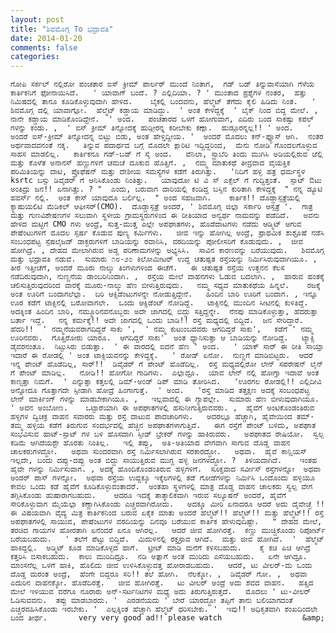 ```yaml
---
layout: post
title: "ಶಿವಮೊಗ್ಗ To ಭದ್ರಾವತಿ"
date: 2014-01-20
comments: false
categories: 
---
```



    ಗೋಪಿ ಸರ್ಕಲ್ ನಲ್ಲಿರೋ ಪಂಚತಾರ ಐಸ್ ಕ್ರೀಮ್ ಪಾರ್ಲರ್ ಮುಂದೆ ನಿಂತಾಗ,  ಗಡ್ ಬಡ್ ತಿನ್ನುವಾಸೆಯಾಗಿ ಗೆಳೆಯ ಕಾರ್ತಿಕನಿಗೆ ಫೋನಾಯಿಸಿದೆ.   ' ಯಾವಾಗ್ ಬಂದೆ. ? ಎಲ್ಲಿದಿಯಾ. ? ' ಮುಂತಾದ ಪ್ರಶ್ನೆಗಳ ನಂತರ,  ಹತ್ತು ನಿಮಿಷದಲ್ಲಿ ತಾನೂ ಕೂಡಿಕೊಳ್ಳುವುದಾಗಿ ಹೇಳಿದ.    ಬೈಕಲ್ಲಿ ಬಂದವನು, ಹೆಲ್ಮೆಟ್ ತೆಗೆದು ಕೈಲಿ ಹಿಡಿದು ನಿಂತ.   ' ಶಿವಮೊಗ್ಗ ದಲ್ಲಿ ಯಾವಾಗ್ಲೋ.  ಹೆಲ್ಮೆಟ್ ಕಡ್ಡಾಯ ಮಾಡಿದ್ದು.  ' ಅಂತ ಕೇಳಿದ್ದಕ್ಕೆ  ' ಬೈಕ್ ನಿಂದ ಬಿದ್ದ ಮೇಲೆ. , ನಾನೇ ಕಡ್ಡಾಯ ಮಾಡಿಕೊಂಡಿದ್ದೇನೆ.  ' ಅಂದ.   ಪಂಚತಾರದ ಒಳಗೆ ಹೋಗುವಾಗ, ಎದಿರು ಬಂದ ಸಾಕಷ್ಟು ಕಪಲ್ ಗಳನ್ನು ಕಂಡು. ,  ' ಐಸ್ ಕ್ರೀಮ್ ತಿನ್ನೋದಕ್ಕೆ ಹುಡ್ಗೀರನ್ನ ಕರೀಬೇಕು ಕಣ್ಲಾ.  ಹುಡ್ಗೂರನ್ನಲ್ಲ!! ' ಅಂದ.   ' ಅಂದರೆ ಐಸ್-ಕ್ರೀಮ್ ತಿನ್ನೋದನ್ನ ಬಿಟ್ಟು ಬಿಡು, ಅಂತ ಹೇಳ್ತಿದ್ದೀಯ. '  ಅಂದರೆ ಮೊದಲು ಕನ್-ಫ್ಯೂಸ್ ಆಗಿ.  ನಂತರ ಅರ್ಥವಾದವನಂತೆ ನಕ್ಕ.   ತಿನ್ನುವ ಪದಾರ್ಥದ ಬಗ್ಗೆ ಮೊದಲೇ ಕ್ಲಾರಿಟಿ ಇದ್ದಿದ್ದರಿಂದ,  ಮೆನು ನೋಡಿ ಗೊಂದಲಗೊಳ್ಳುವ ಸಾಹಸ ಮಾಡಲಿಲ್ಲ.   ಕಾರ್ತಿಕನೂ ಗಡ್-ಬಡ್ ಗೆ ಸೈ ಅಂದ.   ವೆನಿಲಾ, ಸ್ಟ್ರಾಬೆರಿ ತಿಂದು ಮುಗಿಸಿ ಅಡಿಯಲ್ಲಿರುವ ಜೆಲ್ಲಿ ಮತ್ತು ಕೊಳೆತ ಅನಾನಸ್ ಹಣ್ಣುಗಳಿಗೆ ಚಮಚೆ ದೂಕುವ ಹೊತ್ತಿಗೆ. ,  ನಮ್ಮ ಮಾತುಕಥೆ ತೀವ್ರವಾದ ವೈಯಕ್ತಿಕ ಪರಿಮಿತಿಯನ್ನು ದಾಟಿ, ಪ್ರೊಫೆಷನ್ ಮತ್ತು ದೇಶೀಯ ಸಮಸ್ಯೆಗಳ ಕಡೆಗೆ ತಿರುಗಿತ್ತು.   'ನಿದಿಗೆ ಹಳ್ಳಿ ಹತ್ರ ಧರ್ಮಸ್ಥಳ ksrtc ಬಸ್ಸು ಡಿವೈಡರ್ ಗೆ ಆನಿಸಿಕೊಂಡು ನಿಂತಿತ್ತು.   ಯಾವುದೋ ಟಿ ವಿ ಸ್ ಎಕ್ಸೆಲ್ ಗೆ ಗುದ್ದಿತ್ತಂತೆ.  ಸ್ಪಾಟ್ ಔಟು ಅಂತಿದ್ರು ಜನ!! ಏನಾಗಿತ್ತು. ? "  ಎಂದು, ಬರುವಾಗ ದಾರಿಯಲ್ಲಿ ಕಂಡಿದ್ದ ಬಸ್ಸಿನ ಕುರಿತಾಗಿ ಕೇಳಿದ್ದಕ್ಕೆ  " ನನ್ನ ಡ್ಯೂಟಿ ಹವರ್ಸ್ ನಲ್ಲಿ.  ಅಂತ ಕೇಸ್ ಯಾವುದೂ ಬರ್ಲಿಲ್ಲ.  " ಅಂದ ಸಹಜವಾಗಿ.    ಕಾರ್ತಿಕ!! ದೊಡ್ಡಾಸ್ಪತ್ರೆಯಲ್ಲಿ ಕ್ಯಾಷುಯಲಿಟಿ ಮೆಡಿಕಲ್ ಆಫೀಸರ್(CMO).  ದೊಡ್ಡಾಸ್ಪತ್ರೆ ಅಂದರೆ, ' ಶಿವಮೊಗ್ಗ ಜಿಲ್ಲಾ ಸರ್ಕಾರಿ ಆಸ್ಪತ್ರೆ '.  ಗಾತ್ರ ಮತ್ತು ಗುಣವಿಶೇಷಣಗಳ ಸಲುವಾಗಿ ಸ್ಥಳೀಯ ಗ್ರಾಮಸ್ಥರುಗಳಿಂದ ಈ ರೀತಿಯಾದ ಅನ್ವರ್ಥ ನಾಮವನ್ನು ಪಡೆದಿದೆ.   ಅವನು ಹೇಳಿದ ಮಟ್ಟಿಗೆ CMO ಗಳು ಅಂದ್ರೆ, ಸುತ್ತ-ಮುತ್ತ ಎಲ್ಲೇ ಅಪಘಾತಗಳು, ಹೊಡೆದಾಟಗಳು ನಡೆದು ಆಡ್ಮಿಟ್ ಆಗುವ ಪೇಷೆಂಟುಗಳಿಗೆ ಮೊದಲ ಸ್ಪರ್ಷ ಕೊಡುವ ಪುಣ್ಯ ಕರ್ಮಿಗಳು.   ಜೀವ ಇನ್ನು ಹೋಗಿಲ್ಲ ಅಂದ್ರೆ, ಪ್ರಾಥಮಿಕ ಶುಶ್ರೂಷೆ ನಡೆಸಿ ಸಂಬಂಧಪಟ್ಟ ಸ್ಪೆಷಲೈಜಡ್ ಡಾಕ್ಟರುಗಳಿಗೆ ಬಾಡಿಯನ್ನು ರವಾನಿಸಿ, ವರದಿಯನ್ನು ಪೋಲೀಸರಿಗೆ ಕೊಡುವುದು. ,  ಜೀವ ಹೋಗಿದ್ರೆ. , ದೇಹದ ಮೇಲಾಗಿರುವ ಅಡ್ಡ ಪರಿಣಾಮಗಳನ್ನು ಅಭ್ಯಸಿಸಿ.  ಸಾವಿನ ಕಾರಣವನ್ನು ಬರೆಯುವುದು.   ಶಿವಮೊಗ್ಗ ಮತ್ತು ಭದ್ರಾವತಿ ನಡುವೆ.  ಸುಮಾರು ೧೮-೨೦ ಕಿಲೋಮೀಟರ್ ಉದ್ದ ಚತುಷ್ಪತ ರಸ್ತೆಯನ್ನು ನಿರ್ಮಿಸಿರುವುದಾಗಿಯೂ. ,  ತೀರ ಇತ್ತೀಚೆಗೆ, ಅಂದರೆ ಮೂರು ನಾಲ್ಕು ತಿಂಗಳುಗಳಿಂದ ಈಚೆಗೆ.   ಈ ಚತುಷ್ಪತ ರಸ್ತೆಯ ಉತ್ಖನನ ಕೆಲಸ ನಡೆದಿರುವುದಾಗಿ, ನುಣ್ಣನೆಯ ಡಾಂಬರಿನಿಂದಾಗಿ. ,  ರಸ್ತೆಯ ಮೇಲೆ ವಾಹನಗಳು ಓಡುವ ಬದಲಾಗಿ. ,  ಹಾರುವ ಹಂತಕ್ಕೆ ಚಲಿಸುತ್ತಿರುವುದರಿಂದ ವಾರಕ್ಕೆ ಮೂರು-ನಾಲ್ಕು ಹೆಣ ಬೀಳುತ್ತಿರುವುದು.   ನಮ್ಮ ಸಧ್ಯದ ಮಾತುಕಥೆಯ ಹಿನ್ನಲೆ.    ರಜಕ್ಕೆ ಅಂತ ಊರಿಗೆ ಬಂದಾಗಲೆಲ್ಲಾ.  ಬರಿ ಆಕ್ಸಿಡೆಂಟುಗಳನ್ನೇ ನೋಡುತ್ತಿದ್ದೇನೆ.   ಹಿಂದಿನ ಬಾರಿ ಊರಿಗೆ ಬಂದಾಗ. , ಇನ್ನೂ ಊರ ಕಡೆಗೆ ಟಾಕ್ಸಿನಲ್ಲಿ ಬರೋವಾಗಲೇ.  ಒಂದು ಆಕ್ಸಿಡೆಂಟ್ ನೋಡಿದ್ದೆ.   ಟಾಕ್ಸಿನಲ್ಲಿ ಮುಂದಿನ ಸೀಟಿನಲ್ಲಿ ಕುಳಿತಿದ್ದೆ.   ಅದಕ್ಕಿಂತ ಹಿಂದಿನ ಬಾರಿ, ನಮ್ಮೂರಿನವನೊಬ್ಬರು ಅದೇ ಜಾಗದಲ್ಲಿ ಬಿದ್ದು ಸತ್ತಿದ್ದನ್ನೇ.  ನೆನಪು ಮಾಡಿಕೊಳ್ಳುತ್ತಾ, ಹೆದರುತ್ತಾ ಬರ್ತಾ ಇದ್ದೆ.   ನನ್ನ ಕರ್ಮಕ್ಕೆ!! ಅದೇ ಜಾಗದಲ್ಲಿ ಒಂದು ಬಾಡಿ!! ರಸ್ತೆ ಮಧ್ಯದಲ್ಲಿ ಬಿದ್ದಿದೆ.  ಜನ ಸೇರಿದ್ದಾರೆ.   ಹೆದರಿ!!  ' ನಮ್ಮನೆಯವರಾಗದಿದ್ದರೆ ಸಾಕು ',  ' ನಮ್ಮ ಕುಟುಂಬದವರು ಆಗದಿದ್ದರೆ ಸಾಕು',   ಕಡೆಗೆ ' ನಮ್ಮ ಊರಿನವರು.  ಗೊತ್ತಿರೋರು ಯಾರೂ.  ಆಗದಿದ್ದರೆ ಸಾಕು'  ಅಂತ ಧ್ಯಾನಿಸುತ್ತಾ ಆ ಬಾಡಿಯನ್ನು ನೋಡಿದ್ದೆ.   ಟ್ಯಾಕ್ಸಿ ಡೈವರನಂತೂ.  ನಿಟ್ಟುಸಿರು ಬಿಡುತ್ತಾ.  ' ಈ ವಾರದಲ್ಲಿ ಐದನೆ ಹೆಣ ' ಅಂದ.   ' ಯಾಕ್ ಸಾರ್ ಈ ರೀತಿ ಸಾಯ್ತಾ ಇದಾರೆ ಈ ರೋಡಲ್ಲಿ ' ಅಂತ ಟಾಕ್ಸಿಯವನನ್ನು ಕೇಳಿದ್ದಕ್ಕೆ.   ' ರೋಡ್ ಏನೋ.  ನುಣ್ಣಗೆ ಮಾಡಿಬಿಟ್ಟರು.  ಆದರೆ ಇನ್ನ ಪೇಂಟ್ ಹೊಡೆದಿಲ್ಲ, ಸಾರ್!!  ಡಿವೈಡರ್ ಗೆ ಪೇಂಟ್ ಹೊಡೆದಿಲ್ಲ.  ರಸ್ತೆ ಮಧ್ಯದಲ್ಲಿರೋ ಲೇನ್ ಸಪರೇಷನ್ ಲೈನ್ ಗೆ ಪೇಂಟ್ ಮಾಡಿಲ್ಲ.   ನೋಡಿ!! ಹೋಗೋ ಗಾಡಿಗಳು.  ಎಲ್ಲಾದ್ರೂ.  ಯಾವ ಲೇನ್ ನಲ್ಲಿ ಹೋಗ್ತಾ ಇದಾವೆ ಅಂತ ಕಾಣ್ಸತ್ತಾ ನಿಮಗೆ.  ' ಎನ್ನುತ್ತಾ ಕತ್ತಲಲ್ಲಿ ಡಿಮ್-ಅಂಡ್ ಡಿಪ್ ಮಾಡಿ ತೋರಿಸಿದ.   'ಊರಗಲ ರೋಡಲ್ಲಿ!! ಎಲ್ಲಿದೀವಿ ಅನ್ನೋದೂ ಗೊತ್ತಾಗದೇ ಸ್ಪೀಡಾಗಿ ಹೋದ್ರೆ ಹಿಂಗಾಗುತ್ತೆ.  ' ಅಂದ.   'ರಸ್ತೆ ಮಾಡಿದ ತತ್ತಕ್ಷಣ ಅದಕ್ಕೆ ಸಂಬಂಧಪಟ್ಟ ಲೇನ್ ಮಾರ್ಕಿಂಗ್ ಗಳನ್ನು ಮಾಡಬೇಕಾಗಿಯೂ. ,   ಇಲ್ಲವಾದಲ್ಲಿ ಈ ಗ್ಯಾಪಲ್ಲೇ.  ಸುಮಾರು ಹೆಣ ಬೀಳುವುದಾಗಿಯೂ. ' ಅವನ ಅಂಬೋಣ.    ಒಟ್ಟಾರೆಯಾಗಿ ಈ ಅಪಘಾತಗಳಲ್ಲಿ ಹಸುನೀಗುತ್ತಿರುವವರು. ,  ಹೈವೆಗೆ ಅಂಟಿಕೊಂಡಂತಿರುವ ಹಳ್ಳಿಗಳ ದ್ವಿಚಕ್ರ ವಾಹನ ಸವಾರರು ಮತ್ತು ರಸ್ತೆ ದಾಟುವ ಪಾದಚಾರಿಗಳು.   ಅದರಲ್ಲೂ ಹೆಚ್ಚಾಗಿ, ಹೈವೇಯಿಂದ ತಮ್-ತಮ್ಮ ಹಳ್ಳಿಯ ಕಡೆಗೆ ತಿರುಗುವ ಸಂದರ್ಭದಲ್ಲಿ ಹೆಚ್ಚಿನ ಅಪಘಾತಗಳಾಗುತ್ತಿವೆ.   ಈಗ ರಸ್ತೆಗೆ ಪೇಂಟ್ ಬಳಿದು, ಅಪಘಾತ ಸಂಭವಿಸುವ ಹಾಟ್-ಸ್ಪಾಟ್ ಗಳ ಬಳಿ ಹೊಸದಾಗಿ ಸ್ಪೀಡ್ ಬ್ರೇಕರ್ ಗಳನ್ನು ಹಾಕಿರುವರು.   ಅಪಘಾತದ ರೇಷಿಯೋ.  ಸ್ವಲ್ಪ ಕಡಿಮೆ ಆಗಿದೆಯಶ್ಟೇ ಹೊರತು ನಿಂತಿಲ್ಲ.   ಇಲ್ಲಿ ತಪ್ಪು,  ಅತಿ-ಅತಿಯಾದ ವೇಗವಾಗಿ ಸಾಗುವ ದೊಡ್ಡ ವಾಹನ ಚಾಲಕರುಗಳದ್ದೋ.   ಅಥವಾ ಸುಂದರವಾಗಿ ರಸ್ತೆ ನಿರ್ಮಿಸಲಾಗಿರುವ ಸರಕಾರದ್ದೋ.   ಅಥವಾ.  ಹೈವೆ ಕಾನ್ಷಿಯಸ್ ಇಲ್ಲದೇ, ಬಂದು ದಪ್ಪು-ದಪ್ಪು ಅಂತ ಬಿದ್ದು ಸಾಯುತ್ತಿರುವ ಮುಗ್ದ ಹಳ್ಳಿ ಜನಗಳದ್ದೋ. ?  ತಿಳಿಯದಾಗಿದೆ.    ಇಂತಹ ಹೈವೇ ಗಳನ್ನು ನಿರ್ಮಿಸುವಾಗ. , ಅದಕ್ಕೆ ಹೊಂದಿಕೊಂಡಂತಿರುವ ಹಳ್ಳಿಗಳಿಗೆ.  ಸೂಕ್ತವಾದ ಸರ್ವೀಸ್ ರಸ್ತೆಗಳನ್ನೋ  ಅಥವಾ ಅಂಡರ್ ಪಾಸ್ ಗಳನ್ನೋ.  ಅಥವಾ ರಸ್ತೆಯ ಉದ್ದಕ್ಕೂ ಇಕ್ಕೆಲಗಳಲ್ಲಿ ತಡೆ ಗೋಡೆಗಳನ್ನು ನಿರ್ಮಿಸಿ ಒಂದೊಂದು ಹಳ್ಳಿಯೂ ಕೇವಲ ಒಂದು ಕಡೆ ಹೈವೆಗೆ ಕೂಡಿಕೊಳ್ಳುವಂತಾದರೆ.  ಅಂತಹಾ ಸ್ಥಳಗಳಲ್ಲಿ ಮಾತ್ರ ದೊಡ್ಡ ವಾಹನ ಚಾಲಕರು ಸ್ವಲ್ಪ ವೇಗ ತಗ್ಗಿಸಿಕೊಂಡು ಹುಷಾರಾಗಬಹುದು.    ಆದರೂ ಇದಕ್ಕೆ ತಾತ್ಕಾಲಿಕವಾಗಿ ಇರುವ ಸಲ್ಯೂಷನ್ ಅಂದರೆ, ಹೈವೆಗೆ ಸೇರಿಕೊಳ್ಳುವಾಗ ಮೈಯೆಲ್ಲಾ ಕಣ್ಣಾಗಿಸಿಕೊಂಡು ಎಚ್ಚರವಾಗಿರೋದು.   ಅದಕ್ಕೂ ಮೀರಿ ಏನಾದರೂ ಆದರೆ ಅದು ದೈವೇಚ್ಛೆ !!   ಈ ವಿಷಯವಾಗಿ ವೈದ್ಯ ಮಿತ್ರ ಕಾರ್ತಿಕನಿಂದ ಬರುವ ಏಕೈಕ ಮಾತು ಅಂದರೆ ಹೆಲ್ಮೆಟ್!! ಹೆಲ್ಮೆಟ್!! ಮತ್ತು ಹೆಲ್ಮೆಟ್!! ರಸ್ತೆ ಅಪಘಾತಗಳಲ್ಲಿ ಸಾಯುವ, ಪೇಷೆಂಟುಗಳ ವರದಿಯನ್ನು ದಿನವೂ ಬರೆಯುವ ಕಾರ್ತಿಕ ಹೇಳುವುದಿಷ್ಟೇ.   " ದೇಹದ ಮೇಲೆ, ತರಚಿದ ಗಾಯಗಳ ಹೋರತಾಗಿ ಏನೆಂದರೆ ಏನೂ ಆಗಿರಲ್ಲ.   ಆದರೆ ಜೀವ ಹೋಗಿರತ್ತೆ.  ಕಣ್ಣು ಮುಚ್ಚಿಕೊಂಡು ರಿಪೋರ್ಟ್ ಬರೆಯಬಹುದು.   ' ತಲೆಗೆ ಪೆಟ್ಟು ಬಿದ್ದಿದೆ.  ಮಿದುಳಿನಲ್ಲಿ ರಕ್ತಸ್ರಾವ ಆಗಿದೆ.  ಮತ್ತು ಜೀವ ಹೋಗಿದೆ.  '  ಹೆಲ್ಮೆಟ್ ಹಾಕಿದ್ದಲ್ಲಿ.  ಅಡ್ಮಿಟ್ ಕೂಡ ಮಾಡಿಕೊಳ್ಳದ ಹಾಗೆ.  ಟ್ರೀಟ್ ಮಾಡಿ ಮನೆಗೆ ಕಳಿಸಬಹುದು.    ಕೈ ಕಚಿ ಪಿಚಿ ಆಗಿದ್ರೆ ಕತ್ತರಿಸಿ ಬಿಸಾಕಬಹುದು.  ಕಾಲು ಮುರಿದಿದ್ರೂ.  ನಡಿ ಅತ್ಲಾಗೆ ಅಂತ ಮುರಿದು ಎಸೆಯಬಹುದು.   ಏನೇ ಆಗಿದ್ರೂ.  ಮಾಂಸನೆಲ್ಲ ಒಳಗೆ ಹಾಕಿ, ಹೊಲಿದು ಜೀವ ಉಳಿಸಿಕೊಳ್ಳುವತ್ತ ಹೋರಾಡಬಹುದು.   ಆದರೆ, ಟು ವೀಲರ್-ದು ಒಂದು ದೊಡ್ಡ ದುರಂತ ಅಂದ್ರೆ,  ಹೆಂಗೇ ಬಿದ್ದರೂ ಸರಿ!! ತಲೆ ಹೋಗಿ.  ನೆಲಕ್ಕೋ. ,  ಡಿವೈಡರ್ ಗೋ. ,  ಅಥವಾ  ಎದುರಿನ ವಾಹನಕ್ಕೋ. ಹೊಡೆದಿರತ್ತೆ.   ಜೀವ ಹೋಗಿರತ್ತೆ.   ಟು ವೀಲರ್ ಅಂದ್ರೆ ಅದು ಶವದ ವಾಹನ.   ಹತ್ತಿದ ಮೇಲೆ ಇಳಿಯುವ ವರೆಗೂ ನೂರಾರು ಅನ್-ಸರ್ಟನಿಟಿಗಳ ಮಧ್ಯೆ ಅದು ತಿರುಗುತ್ತಿರುತ್ತದೆ.   ಮೊದಲು ' ಟು-ವೀಲರ್ ಓಡಿಸುವವನು.  ತಪ್ಪು ಮಾಡಬಾರದು. '  ಎರಡನೆಯದು ' ಬೇರೆ ಯಾರದ್ದೋ ತಪ್ಪಿಗೆ ತಾನು ಬಲಿಯಾಗದಂತೆ ಎಚ್ಚರವಹಿಸಿಕೊಂಡು ಇರಬೇಕು. '  ಎಲ್ಲಕ್ಕಿಂತ ಹೆಚ್ಚಾಗಿ ಹೆಲ್ಮೆಟ್ ಧರಿಸಬೇಕು. '  ಇವು!! ಅಧಿಕೃತವಾಗಿ ಶಂಖದಿಂದಲೇ ಬಂದ ತೀರ್ಥ.       very very good ad!! please watch                  &amp;    
